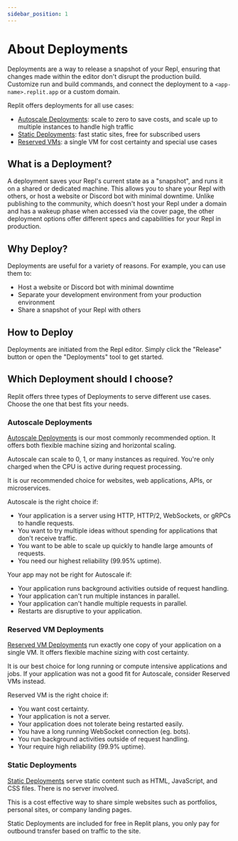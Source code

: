 ```yaml
---
sidebar_position: 1
---
```


# About Deployments

Deployments are a way to release a snapshot of your Repl, ensuring that changes made within the editor don't disrupt the production build. Customize run and build commands, and connect the deployment to a `<app-name>.replit.app` or a custom domain.

Replit offers deployments for all use cases:
- [Autoscale Deployments](/hosting/deployments/autoscale-deployments): scale to zero to save costs, and scale up to multiple instances to handle high traffic
- [Static Deployments](/hosting/deployments/static-deployments): fast static sites, free for subscribed users
- [Reserved VMs](/hosting/deployments/reserved-vm-deployments): a single VM for cost certainty and special use cases

## What is a Deployment?

A deployment saves your Repl's current state as a "snapshot", and runs it on a shared or dedicated machine. This allows you to share your Repl with others, or host a website or Discord bot with minimal downtime. Unlike publishing to the community, which doesn't host your Repl under a domain and has a wakeup phase when accessed via the cover page, the other deployment options offer different specs and capabilities for your Repl in production.

## Why Deploy?

Deployments are useful for a variety of reasons. For example, you can use them to:

- Host a website or Discord bot with minimal downtime
- Separate your development environment from your production environment
- Share a snapshot of your Repl with others

## How to Deploy

Deployments are initiated from the Repl editor. Simply click the "Release" button or open the "Deployments" tool to get started.

## Which Deployment should I choose?

Replit offers three types of Deployments to serve different use cases. Choose the one that best fits your needs.

### Autoscale Deployments

[Autoscale Deployments](/hosting/deployments/autoscale-deployments) is our most commonly recommended option. It offers both flexible machine sizing and horizontal scaling.

Autoscale can scale to 0, 1, or many instances as required. You're only charged when the CPU is active during request processing.

It is our recommended choice for websites, web applications, APIs, or microservices.

Autoscale is the right choice if:
* Your application is a server using HTTP, HTTP/2, WebSockets, or gRPCs to handle requests.
* You want to try multiple ideas without spending for applications that don't receive traffic.
* You want to be able to scale up quickly to handle large amounts of requests.
* You need our highest reliability (99.95% uptime).

Your app may not be right for Autoscale if:
* Your application runs background activities outside of request handling.
* Your application can't run multiple instances in parallel.
* Your application can't handle multiple requests in parallel.
* Restarts are disruptive to your application.

### Reserved VM Deployments

[Reserved VM Deployments](/hosting/deployments/reserved-vm-deployments) run exactly one copy of your application on a single VM. It offers flexible machine sizing with cost certainty.

It is our best choice for long running or compute intensive applications and jobs. If your application was not a good fit for Autoscale, consider Reserved VMs instead.

Reserved VM is the right choice if:
* You want cost certainty.
* Your application is not a server.
* Your application does not tolerate being restarted easily.
* You have a long running WebSocket connection (eg. bots).
* You run background activities outside of request handling.
* Your require high reliability (99.9% uptime).

### Static Deployments

[Static Deployments](/hosting/deployments/static-deployments) serve static content such as HTML, JavaScript, and CSS files. There is no server involved.

This is a cost effective way to share simple websites such as portfolios, personal sites, or company landing pages.

Static Deployments are included for free in Replit plans, you only pay for outbound transfer based on traffic to the site.